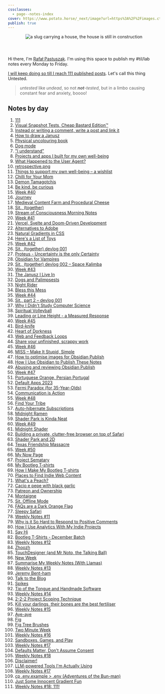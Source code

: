 ```yaml
---
cssclasses:
  - page--notes-index
cover: https://www.potato.horse/_next/image?url=https%3A%2F%2Fimages.ctfassets.net%2Fhyylafu4fjks%2F4FfcAF7uGPFlXyxKHto4s4%2Ffa05aed6a17bfc5d911fd928ed6efed7%2FUntitled_Artwork_21.png&w=3840&q=75
publish: true
---
```


<header>
<img src='https://www.potato.horse/_next/image?url=https%3A%2F%2Fimages.ctfassets.net%2Fhyylafu4fjks%2F4FfcAF7uGPFlXyxKHto4s4%2Ffa05aed6a17bfc5d911fd928ed6efed7%2FUntitled_Artwork_21.png&w=3840&q=75' alt='a slug carrying a house, the house is still in construction'>
</header>

Hi there, I'm [Rafał Pastuszak](https://sonnet.io). I'm using this space to publish my \#til/lab notes every Monday to Friday.

[I will keep doing so till I reach 111 published posts](<../111>). Let's call this thing Untested.

> _untested_ like _undead_, so not <em><strong>not</strong>-tested</em>, but in a limbo causing constant fear and anxiety, boooo!

## Notes by day

<div class='day-list'></div>

1. [111](<../111>)
2. [Visual Snapshot Tests, Cheap Bastard Edition™](<../Visual Snapshot Tests, Cheap Bastard Edition™>)
3. [Instead or writing a comment, write a post and link it](<../Instead or writing a comment, write a post and link it>)
4. [How to draw a Janusz](<../How to draw a Janusz>)
5. [Physical uncolouring book](<../Physical uncolouring book>)
6. [Dog mode](<../Dog mode>)
7. ["I understand"](<../"I understand">)
8. [Projects and apps I built for my own well-being](<../Projects and apps I built for my own well-being>)
9. [What Happened to the User Agent?](<../The modern Web has lost the User Agent>)
10. [retrospective.png](<../retrospective.png>)
11. [Things to support my own well-being – a wishlist](<../Things to support my own well-being – a wishlist>)
12. [Chilli for Your Mom](<../Chilli for Your Mom>)
13. [Demon Tamagotchis](<../Demon Tamagotchis>)
14. [Be kind, be curious](<../Be kind, be curious>)
15. [Week #40](<../TIL/weekly/40>)
16. [Journey](<../Journey>)
17. [Medieval Content Farm and Procedural Cheese](<../Medieval Content Farm and Procedural Cheese>)
18. [Sit., (together)](<../Sit., (together)>)
19. [Stream of Consciousness Morning Notes](<../Stream of Consciousness Morning Notes>)
20. [Week #41](<../TIL/weekly/41>)
21. [Vercel, Svelte and Doom-Driven Development](<../Vercel, Svelte and Doom-Driven Development>)
22. [Alternatives to Adobe](<../Alternatives to Adobe>)
23. [Natural Gradients in CSS](<../Natural Gradients in CSS>)
24. [Here's a List of Toys](<../Here's a List of Toys>)
25. [Week #42](<../TIL/weekly/42>)
26. [Sit., (together) devlog 001](<../Sit., (together) devlog 001>)
27. [Proteus - Uncertainty is the only Certainty](<../Proteus - Uncertainty is the only Certainty>)
28. [Obsidian for Vampires](<../Obsidian for Vampires>)
29. [Sit., (together) devlog 002 – Space Kalimba](<../Sit., (together) devlog 002 – Space Kalimba>)
30. [Week #43](<../TIL/weekly/43>)
31. [The Janusz I Live In](<../The Janusz I Live In>)
32. [Dogs and Palimpsests](<../Dogs and Palimpsests>)
33. [Night Rider](<../Night Rider>)
34. [Bless this Mess](<../Bless this Mess>)
35. [Week #44](<../TIL/weekly/44>)
36. [Sit., part 2 – devlog 001](<../Sit., part 2 – devlog 001>)
37. [Why I Didn't Study Computer Science](<../Why I Didn't Study Computer Science>)
38. [Spiritual Volleyball](<../Spiritual Volleyball>)
39. [Leading or Line Height - a Measured Response](<../Leading or Line Height - a Measured Response>)
40. [Week #45](<../TIL/weekly/45>)
41. [Bird-knife](<../Bird-knife>)
42. [Heart of Dorkness](<../Heart of Dorkness>)
43. [Web and Feedback Loops](<../Web and Feedback Loops>)
44. [Share your unfinished, scrappy work](<../Share your unfinished, scrappy work>)
45. [Week #46](<../TIL/weekly/46>)
46. [MISS – Make It Stupid, Simple](<../MISS – Make It Stupid, Simple>)
47. [How to optimise images for Obsidian Publish](<../How to optimise images for Obsidian Publish>)
48. [How I Use Obsidian to Publish These Notes](<../How I Use Obsidian to Publish These Notes>)
49. [Abusing and reviewing Obsidian Publish](<../Abusing and reviewing Obsidian Publish>)
50. [Week #47](<../TIL/weekly/47>)
51. [Portuguese Orange, Persian Portugal](<../Portuguese Orange, Persian Portugal>)
52. [Default Apps 2023](<../Default Apps 2023>)
53. [Fermi Paradox (for 35-Year-Olds)](<../Fermi Paradox (for 35-Year-Olds)>)
54. [Communication is Action](<../Communication is Action>)
55. [Week #48](<../TIL/weekly/48>)
56. [Find Your Tribe](<../Find Your Tribe>)
57. [Auto-hibernate Subscriptions](<../Auto-hibernate Subscriptions>)
58. [Midnight Ramen](<../Midnight Ramen>)
59. [Shader Park is Kinda Neat](<../Shader Park is Kinda Neat>)
60. [Week #49](<../TIL/weekly/49>)
61. [Midnight Shader](<../Midnight Shader>)
62. [Building a private, clutter-free browser on top of Safari](<../Building a private, clutter-free browser on top of Safari>)
63. [Shader Park and 2D](<../Shader Park and 2D>)
64. [Texas Friendship Massacre](<../Texas Friendship Massacre>)
65. [Week #50](<../TIL/weekly/50>)
66. [My Now Page](<../My Now Page>)
67. [Project Sematary](<../Project Cemetery>)
68. [My Bootleg T-shirts](<../My Bootleg T-shirts>)
69. [How I Make My Bootleg T-shirts](<../How I Make My Bootleg T-shirts>)
70. [Places to Find Indie Web Content](<../Places to Find Indie Web Content>)
71. [What's a Peach?](<../What's a Peach?>)
72. [Cacio e pepe with black garlic](<../Cacio e pepe with black garlic>)
73. [Patreon and Ownership](<../Patreon and Ownership>)
74. [Montaigne](<../Montaigne>)
75. [Sit. Offline Mode](<../Sit. Offline Mode>)
76. [FAQs are a Dark Orange Flag](<../FAQs are a Dark Orange Flag>)
77. [Sleepy Safari](<../Sleepy Safari>)
78. [Weekly Notes #11](<../TIL/weekly/51>)
79. [Why is it So Hard to Respond to Positive Comments](<../Why is it So Hard to Respond to Positive Comments>)
80. [How I Use Analytics With My Indie Projects](<../How I Use Analytics With My Indie Projects>)
81. [Say Hi](<../Say Hi>)
82. [Bootleg T-Shirts - December Batch](<../Bootleg T-Shirts - December Batch>)
83. [Weekly Notes #12](<../TIL/weekly/52>)
84. [Zhoozh](<../Zhoozh>)
85. [TouchDesigner (and Mr Noto, the Talking Ball)](<../TouchDesigner (and Mr Noto, the Talking Ball)>)
86. [New Week](<../New Week>)
87. [Summarise My Weekly Notes (With Llamas)](<../Summarise My Weekly Notes (With Llamas)>)
88. [Weekly Notes #13](<../TIL/weekly/53>)
89. [Jeremy Bent-ham](<../Jeremy Bent-ham>)
90. [Talk to the Blog](<../Talk to the Blog>)
91. [Spikes](<../Spikes>)
92. [Tip of the Tongue and Handmade Software](<../Tip of the Tongue and Handmade Software>)
93. [Weekly Notes #14](<../TIL/weekly/54>)
94. [2-2-2 Project Scoping Technique](<../2-2-2 Project Scoping Technique>)
95. [Kill your darlings, their bones are the best fertiliser](<../Kill your darlings, their bones are the best fertiliser>)
96. [Weekly Notes #15](<../TIL/weekly/55>)
97. [Aye-aye](<../Aye-aye>)
98. [Fig](<../Fig>)
99. [Fig Tree Brushes](<../Fig Tree Brushes>)
100. [Two Minute Week](<../Two Minute Week>)
101. [Weekly Notes #16](<../56>)
102. [Sandboxes, Games, and Play](<../Sandboxes, Games, and Play>)
103. [Weekly Notes #17](<../TIL/weekly/57>)
104. [Defaults Matter, Don't Assume Consent](<../Defaults Matter, Don't Assume Consent>)
105. [Weekly Notes #18](<../TIL/weekly/58>)
106. [Disclaimer!](<../Disclaimer>)
107. [LLM-powered Tools I'm Actually Using](<../LLM-powered Tools I'm Actually Using>)
108. [Weekly Notes #17](<../TIL/weekly/59>)
109. [cp .env.example > .env (Adventures of the Bun-man)](<../Adventures of the Bun-man>)
110. [Just Some Innocent Gradient Fun](<../Just Some Innocent Gradient Fun>)
111. [Weekly Notes #18: 111!](<../TIL/weekly/60>)
